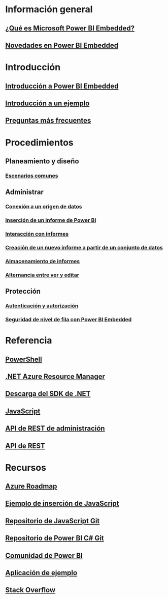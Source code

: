 # Información general
## [¿Qué es Microsoft Power BI Embedded?](power-bi-embedded-what-is-power-bi-embedded.md)
## [Novedades en Power BI Embedded](power-bi-embedded-whats-new.md)

# Introducción
## [Introducción a Power BI Embedded](power-bi-embedded-get-started.md)
## [Introducción a un ejemplo](power-bi-embedded-get-started-sample.md)
## [Preguntas más frecuentes](power-bi-embedded-faq.md)

# Procedimientos
## Planeamiento y diseño
### [Escenarios comunes](power-bi-embedded-scenarios.md)

## Administrar
### [Conexión a un origen de datos](power-bi-embedded-connect-datasource.md)
### [Inserción de un informe de Power BI](power-bi-embedded-embed-report.md)
### [Interacción con informes](power-bi-embedded-interact-with-reports.md)
### [Creación de un nuevo informe a partir de un conjunto de datos](power-bi-embedded-create-report-from-dataset.md)
### [Almacenamiento de informes](power-bi-embedded-save-reports.md)
### [Alternancia entre ver y editar](power-bi-embedded-toggle-mode.md)

## Protección
### [Autenticación y autorización](power-bi-embedded-app-token-flow.md)
### [Seguridad de nivel de fila con Power BI Embedded](power-bi-embedded-rls.md)

# Referencia
## [PowerShell](/powershell/module/azurerm.powerbiembedded)
## [.NET Azure Resource Manager](/dotnet/api/microsoft.azure.management.powerbiembedded)
## [Descarga del SDK de .NET](https://www.nuget.org/profiles/powerbi)
## [JavaScript](https://github.com/Microsoft/PowerBI-JavaScript/wiki)
## [API de REST de administración](/rest/api/powerbiembedded/)
## [API de REST](https://msdn.microsoft.com/library/azure/mt711507.aspx)


# Recursos
## [Azure Roadmap](https://azure.microsoft.com/roadmap/)
## [Ejemplo de inserción de JavaScript](https://microsoft.github.io/PowerBI-JavaScript/demo/)
## [Repositorio de JavaScript Git](https://github.com/Microsoft/PowerBI-JavaScript)
## [Repositorio de Power BI C# Git](https://github.com/Microsoft/PowerBI-CSharp)
## [Comunidad de Power BI](http://community.powerbi.com/t5/Developer/bd-p/Developer)
## [Aplicación de ejemplo](https://github.com/Azure-Samples/power-bi-embedded-integrate-report-into-web-app/)
## [Stack Overflow](http://stackoverflow.com/questions/tagged/powerbi)
